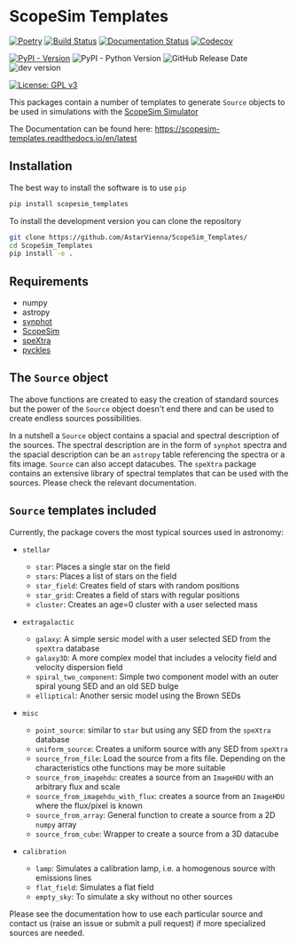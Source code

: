 # ScopeSim Templates

[![Poetry](https://img.shields.io/endpoint?url=https://python-poetry.org/badge/v0.json)](https://python-poetry.org/)
[![Build Status](https://github.com/AstarVienna/ScopeSim_Templates/actions/workflows/tests.yml/badge.svg)](https://github.com/AstarVienna/ScopeSim_Templates/actions/workflows/tests.yml/badge.svg)
[![Documentation Status](https://readthedocs.org/projects/scopesim-templates/badge/?version=latest)](https://scopesim-templates.readthedocs.io/en/latest)
[![Codecov](https://img.shields.io/codecov/c/github/AstarVienna/ScopeSim_Templates/branch/main?logo=codecov)](https://app.codecov.io/gh/AstarVienna/ScopeSim_Templates/tree/main)

[![PyPI - Version](https://img.shields.io/pypi/v/ScopeSim-Templates)](https://pypi.org/project/ScopeSim-Templates/)
![PyPI - Python Version](https://img.shields.io/pypi/pyversions/ScopeSim-Templates)
![GitHub Release Date](https://img.shields.io/github/release-date/AstarVienna/ScopeSim_Templates)
![dev version](https://img.shields.io/badge/dynamic/toml?url=https%3A%2F%2Fraw.githubusercontent.com%2FAstarVienna%2FScopeSim_Templates%2Fmain%2Fpyproject.toml&query=%24.project.version&label=dev%20version&color=teal)

[![License: GPL v3](https://img.shields.io/badge/License-GPLv3-blue.svg)](https://www.gnu.org/licenses/gpl-3.0)

This packages contain a number of templates to generate `Source` objects to be used in simulations with the [ScopeSim Simulator](https://scopesim.readthedocs.io/en/latest/)

The Documentation can be found here: https://scopesim-templates.readthedocs.io/en/latest

## Installation

The best way to install the software is to use `pip`

``` bash
pip install scopesim_templates
```

To install the development version you can clone the repository

``` bash
git clone https://github.com/AstarVienna/ScopeSim_Templates/
cd ScopeSim_Templates
pip install -e .
```

## Requirements

- numpy
- astropy
- [synphot](https://synphot.readthedocs.io/en/latest/index.html)
- [ScopeSim](https://scopesim.readthedocs.io/en/latest/)
- [speXtra](https://spextra.readthedocs.io/en/latest/)
- [pyckles](https://pyckles.readthedocs.io/en/latest/)

## The `Source` object

The above functions are created to easy the creation of standard sources but the power of the `Source` object doesn't end there and can be used to create endless sources possibilities.

In a nutshell a `Source` object contains a spacial and spectral description of the sources. The spectral description are in the form of `synphot` spectra and the spacial description can be an `astropy` table referencing the spectra or a fits image. `Source` can also accept datacubes. The `speXtra` package contains an extensive library of spectral templates that can be used with the sources. Please check the relevant documentation.

## `Source` templates included

Currently, the package covers the most typical sources used in astronomy:

- `stellar`
  - `star`: Places a single star on the field
  - `stars`: Places a list of stars on the field
  - `star_field`: Creates field of stars with random positions
  - `star_grid`: Creates a field of stars with regular positions
  - `cluster`: Creates an age=0 cluster with a user selected mass

- `extragalactic`
  - `galaxy`: A simple sersic model with a user selected SED from the `speXtra` database
  - `galaxy3D`: A more complex model that includes a velocity field and velocity dispersion field
  - `spiral_two_component`: Simple two component model with an outer spiral young SED and an old SED bulge
  - `elliptical`: Another sersic model using the Brown SEDs

- `misc`
  - `point_source`: similar to `star` but using any SED from the `speXtra` database
  - `uniform_source`: Creates a uniform source with any SED from `speXtra`
  - `source_from_file`: Load the source from a fits file. Depending on the characteristics othe functions may be more suitable
  - `source_from_imagehdu`: creates a source from an `ImageHDU` with an arbitrary flux and scale
  - `source_from_imagehdu_with_flux`: creates a source from an `ImageHDU` where the flux/pixel is known
  - `source_from_array`: General function to create a source from a 2D `numpy` array
  - `source_from_cube`: Wrapper to create a source from a 3D datacube

- `calibration`
  - `lamp`: Simulates a calibration lamp, i.e. a homogenous source with emissions lines
  - `flat_field`: Simulates a flat field
  - `empty_sky`: To simulate a sky without no other sources

Please see the documentation how to use each particular source and contact us (raise an issue or submit a pull request) if more specialized sources are needed.

